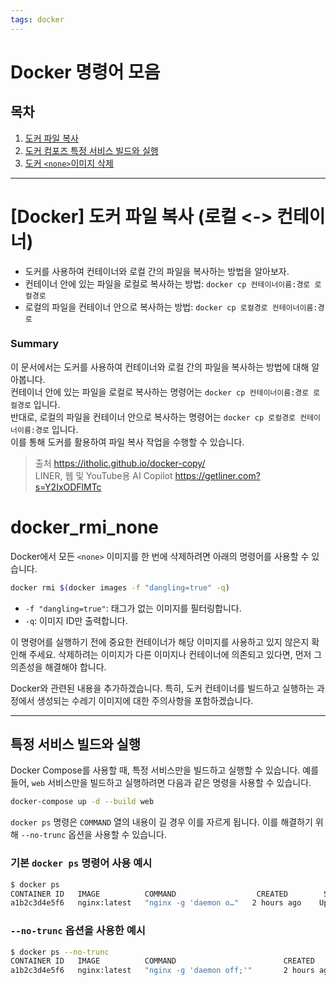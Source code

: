 ```yaml
---
tags: docker
---
```


# Docker 명령어 모음

## 목차
1. [도커 파일 복사](#docker-도커-파일-복사-로컬---컨테이너)
2. [도커 컴포즈 특정 서비스 빌드와 실행](#특정-서비스-빌드와-실행)
3. [도커 `<none>`이미지 삭제](#docker_rmi_none)

---

# [Docker] 도커 파일 복사 (로컬 <-> 컨테이너)
- 도커를 사용하여 컨테이너와 로컬 간의 파일을 복사하는 방법을 알아보자.
- 컨테이너 안에 있는 파일을 로컬로 복사하는 방법: `docker cp 컨테이너이름:경로 로컬경로`
- 로컬의 파일을 컨테이너 안으로 복사하는 방법: `docker cp 로컬경로 컨테이너이름:경로`

### Summary
이 문서에서는 도커를 사용하여 컨테이너와 로컬 간의 파일을 복사하는 방법에 대해 알아봅니다. \
컨테이너 안에 있는 파일을 로컬로 복사하는 명령어는 `docker cp 컨테이너이름:경로 로컬경로` 입니다. \
반대로, 로컬의 파일을 컨테이너 안으로 복사하는 명령어는 `docker cp 로컬경로 컨테이너이름:경로` 입니다. \
이를 통해 도커를 활용하여 파일 복사 작업을 수행할 수 있습니다.

> 출처
https://itholic.github.io/docker-copy/  
> LINER, 웹 및 YouTube용 AI Copilot
https://getliner.com?s=Y2IxODFlMTc

# docker_rmi_none
Docker에서 모든 `<none>` 이미지를 한 번에 삭제하려면 아래의 명령어를 사용할 수 있습니다.
```bash
docker rmi $(docker images -f "dangling=true" -q)
```
- `-f "dangling=true"`: 태그가 없는 이미지를 필터링합니다.
- `-q`: 이미지 ID만 출력합니다.

이 명령어를 실행하기 전에 중요한 컨테이너가 해당 이미지를 사용하고 있지 않은지 확인해 주세요. 
삭제하려는 이미지가 다른 이미지나 컨테이너에 의존되고 있다면, 먼저 그 의존성을 해결해야 합니다.


Docker와 관련된 내용을 추가하겠습니다. 특히, 도커 컨테이너를 빌드하고 실행하는 과정에서 생성되는 수레기 이미지에 대한 주의사항을 포함하겠습니다.

---

## 특정 서비스 빌드와 실행

Docker Compose를 사용할 때, 특정 서비스만을 빌드하고 실행할 수 있습니다. 예를 들어, `web` 서비스만을 빌드하고 실행하려면 다음과 같은 명령을 사용할 수 있습니다.

```bash
docker-compose up -d --build web
```

 `docker ps` 명령은 `COMMAND` 열의 내용이 길 경우 이를 자르게 됩니다. 이를 해결하기 위해 `--no-trunc` 옵션을 사용할 수 있습니다.

### 기본 `docker ps` 명령어 사용 예시
```bash
$ docker ps
CONTAINER ID   IMAGE          COMMAND                  CREATED        STATUS       PORTS                   NAMES
a1b2c3d4e5f6   nginx:latest   "nginx -g 'daemon o…"   2 hours ago    Up 2 hours   0.0.0.0:8080->80/tcp    my-nginx-container
```

### `--no-trunc` 옵션을 사용한 예시
```bash
$ docker ps --no-trunc
CONTAINER ID   IMAGE          COMMAND                        CREATED        STATUS       PORTS                   NAMES
a1b2c3d4e5f6   nginx:latest   "nginx -g 'daemon off;'"       2 hours ago    Up 2 hours   0.0.0.0:8080->80/tcp    my-nginx-container
```
